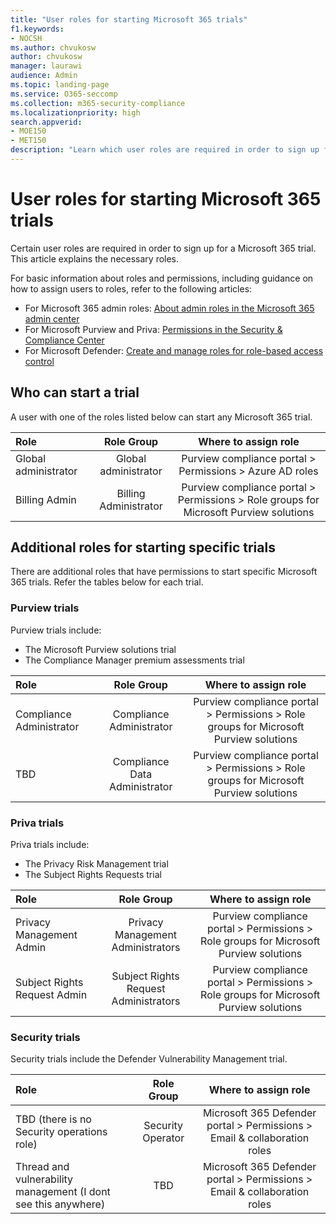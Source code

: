 ```yaml
---
title: "User roles for starting Microsoft 365 trials"
f1.keywords:
- NOCSH
ms.author: chvukosw
author: chvukosw
manager: laurawi
audience: Admin
ms.topic: landing-page
ms.service: O365-seccomp
ms.collection: m365-security-compliance
ms.localizationpriority: high
search.appverid: 
- MOE150
- MET150
description: "Learn which user roles are required in order to sign up for a trial of Microsoft 365 compliance and security products."
---
```


# User roles for starting Microsoft 365 trials

Certain user roles are required in order to sign up for a Microsoft 365 trial. This article explains the necessary roles.

For basic information about roles and permissions, including guidance on how to assign users to roles, refer to the following articles:

- For Microsoft 365 admin roles: [About admin roles in the Microsoft 365 admin center](../admin/add-users/about-admin-roles.md)
- For Microsoft Purview and Priva: [Permissions in the Security & Compliance Center](../security/office-365-security/permissions-in-the-security-and-compliance-center.md)
- For Microsoft Defender: [Create and manage roles for role-based access control](../security/defender-endpoint/user-roles.md)

## Who can start a trial

A user with one of the roles listed below can start any Microsoft 365 trial.
 
| Role | Role Group | Where to assign role | 
| :------------- | :-------------: | :------------: |
| Global administrator | Global administrator   | Purview compliance portal > Permissions > Azure AD roles |
| Billing Admin | Billing Administrator | Purview compliance portal > Permissions > Role groups for Microsoft Purview solutions |

## Additional roles for starting specific trials

There are additional roles that have permissions to start specific Microsoft 365 trials. Refer the tables below for each trial.

### Purview trials

Purview trials include:
- The Microsoft Purview solutions trial
- The Compliance Manager premium assessments trial

| Role | Role Group | Where to assign role | 
| :------------- | :-------------: | :------------: |
| Compliance Administrator | Compliance Administrator   | Purview compliance portal > Permissions > Role groups for Microsoft Purview solutions |
| TBD | Compliance Data Administrator | Purview compliance portal > Permissions > Role groups for Microsoft Purview solutions |

### Priva trials

Priva trials include:
- The Privacy Risk Management trial
- The Subject Rights Requests trial

| Role | Role Group | Where to assign role | 
| :------------- | :-------------: | :------------: |
| Privacy Management Admin | Privacy Management Administrators   | Purview compliance portal > Permissions > Role groups for Microsoft Purview solutions |
| Subject Rights Request Admin | Subject Rights Request Administrators | Purview compliance portal > Permissions > Role groups for Microsoft Purview solutions |

### Security trials

Security trials include the Defender Vulnerability Management trial.

| Role | Role Group | Where to assign role | 
| :------------- | :-------------: | :------------: |
| TBD (there is no Security operations role) | Security Operator  | Microsoft 365 Defender portal > Permissions > Email & collaboration roles  |
| Thread and vulnerability management (I dont see this anywhere) | TBD | Microsoft 365 Defender portal > Permissions > Email & collaboration roles |